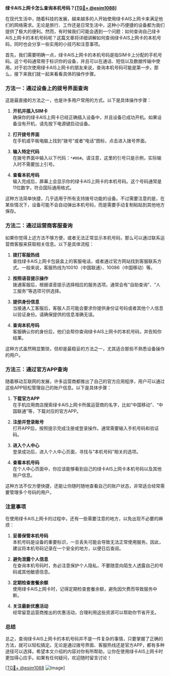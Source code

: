 **绿卡AIS上网卡怎么查询本机号码？[[TG💪+ @esim1088](https://t.me/s/esim1088)]**

在现代生活中，随着科技的发展，越来越多的人开始使用绿卡AIS上网卡来满足他们的网络需求。无论是旅行、工作还是日常生活中，这种小巧便捷的设备都为我们提供了极大的便利。然而，有时候我们可能会遇到一个问题：如何查询自己绿卡AIS上网卡的本机号码呢？这篇文章将详细讲解如何查询绿卡AIS上网卡的本机号码，同时也会分享一些实用的小技巧和注意事项。

首先，我们需要明确一点，绿卡AIS上网卡的本机号码是指SIM卡上分配的手机号码。这个号码通常用于标识你的设备，并且可以在通话、短信以及数据传输中使用。对于初次使用绿卡AIS上网卡的朋友来说，查询本机号码可能是第一步。那么，接下来我们就一起来看看具体的操作步骤。

### 方法一：通过设备上的拨号界面查询

这是最直接的方法之一，也是许多用户常用的方式。以下是具体操作步骤：

1. **开机并插入SIM卡**  
   确保你的绿卡AIS上网卡已经正确插入设备中，并且设备已成功开机。如果设备没有开机，请先按下电源键启动设备。

2. **打开拨号界面**  
   在手机或平板电脑上找到“拨号”或者“电话”图标，点击进入拨号界面。

3. **输入特定代码**  
   在拨号界面中输入以下代码：`*#06#`。请注意，这里的引号只是示例，实际输入时不需要加上引号。

4. **查看本机号码**  
   输入完成后，屏幕上会显示你的绿卡AIS上网卡的本机号码。这个号码通常是11位数字，符合国际通用格式。

这种方法简单快捷，几乎适用于所有支持拨号功能的设备。不过需要注意的是，在某些情况下，设备可能不会自动弹出本机号码，而是需要手动复制粘贴到其他地方保存。

### 方法二：通过运营商客服查询

如果你觉得上述方法不够方便，或者无法正常显示本机号码，那么可以通过联系运营商客服来获取相关信息。以下是具体流程：

1. **拨打客服热线**  
   查找绿卡AIS上网卡包装盒上的客服电话，或者通过官方网站找到客服联系方式。一般来说，客服热线为10010（中国联通）、10086（中国移动）等。

2. **按照语音提示操作**  
   拨通客服后，根据语音提示选择相应的服务选项。通常会有“自助查询”、“人工服务”等选项可供选择。

3. **提供身份信息**  
   当接通人工客服后，客服人员可能会要求你提供身份证号码或者其他个人信息以验证身份。请确保提供的信息准确无误。

4. **查询本机号码**  
   客服确认你的身份后，他们会帮你查询绿卡AIS上网卡的本机号码，并告知你结果。

这种方式虽然稍显繁琐，但却是最稳妥的方法之一，尤其适合那些不熟悉设备操作的用户。

### 方法三：通过官方APP查询

随着移动互联网的发展，许多运营商都推出了自己的官方应用程序，用户可以通过这些APP轻松管理自己的账户信息。以下是具体步骤：

1. **下载官方APP**  
   在手机应用商店搜索绿卡AIS上网卡所属运营商的名字，比如“中国移动”、“中国联通”等，下载对应的官方APP。

2. **注册并登录账号**  
   打开APP后，按照提示完成注册或登录操作。通常需要输入手机号码和验证码。

3. **进入个人中心**  
   登录成功后，进入个人中心页面，寻找与“本机号码”相关的选项。

4. **查看本机号码**  
   在个人中心页面中，你应该能够看到自己的绿卡AIS上网卡本机号码以及其他账户信息。

这种方法不仅方便快捷，还能让你随时随地查看自己的账户状态，非常适合经常需要管理多个号码的用户。

### 注意事项

在使用绿卡AIS上网卡的过程中，还有一些需要注意的地方，以免出现不必要的麻烦：

1. **妥善保管本机号码**  
   本机号码是设备的重要标识，一旦丢失可能会导致无法正常使用服务。因此，建议将本机号码记录在一个安全的地方，以便日后查阅。

2. **避免泄露个人信息**  
   在查询本机号码时，务必注意保护个人隐私，不要随意向陌生人透露自己的号码或其他敏感信息。

3. **定期检查套餐余额**  
   使用绿卡AIS上网卡时，记得定期检查套餐余额，避免因欠费而导致服务中断。

4. **关注最新优惠活动**  
   经常留意运营商推出的优惠活动，合理利用这些资源可以帮助你节省开支。

### 总结

总之，查询绿卡AIS上网卡的本机号码并不是一件复杂的事情，只要掌握了正确的方法，就可以轻松搞定。无论是通过拨号界面、客服热线还是官方APP，都有多种途径可以选择。希望本文介绍的内容对你有所帮助，让你在使用绿卡AIS上网卡时更加得心应手。如果有任何疑问，欢迎随时留言讨论！

[[TG💪+ @esim1088](https://t.me/s/esim1088) ![Image](https://i.postimg.cc/4NQfJmqS/Snipaste-2025-05-13-00-14-12.png)]